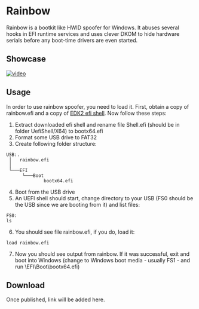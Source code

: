 # Rainbow
Rainbow is a bootkit like HWID spoofer for Windows. It abuses several hooks in EFI runtime services and uses clever DKOM to hide hardware serials before any boot-time drivers are even started.
## Showcase
[![video](https://img.youtube.com/vi/es3_bP3GU2M/0.jpg)](https://www.youtube.com/watch?v=es3_bP3GU2M)
## Usage
In order to use rainbow spoofer, you need to load it. First, obtain a copy of rainbow.efi and a copy of [EDK2 efi shell](https://github.com/tianocore/edk2/releases). Now follow these steps:

1. Extract downloaded efi shell and rename file Shell.efi (should be in folder UefiShell/X64) to bootx64.efi
2. Format some USB drive to FAT32
3. Create following folder structure:
```
USB:.
 │   rainbow.efi
 │
 └───EFI
      └───Boot
              bootx64.efi
```
4. Boot from the USB drive
5. An UEFI shell should start, change directory to your USB (FS0 should be the USB since we are booting from it) and list files:
```
FS0:
ls
```
6. You should see file rainbow.efi, if you do, load it:
```
load rainbow.efi
```
7. Now you should see output from rainbow. If it was successful, exit and boot into Windows (change to Windows boot media - usually FS1 - and run \EFI\Boot\bootx64.efi)

## Download
Once published, link will be added here.

